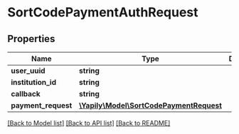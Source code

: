 # SortCodePaymentAuthRequest

## Properties
Name | Type | Description | Notes
------------ | ------------- | ------------- | -------------
**user_uuid** | **string** |  | 
**institution_id** | **string** |  | 
**callback** | **string** |  | 
**payment_request** | [**\Yapily\Model\SortCodePaymentRequest**](SortCodePaymentRequest.md) |  | 

[[Back to Model list]](../README.md#documentation-for-models) [[Back to API list]](../README.md#documentation-for-api-endpoints) [[Back to README]](../README.md)


